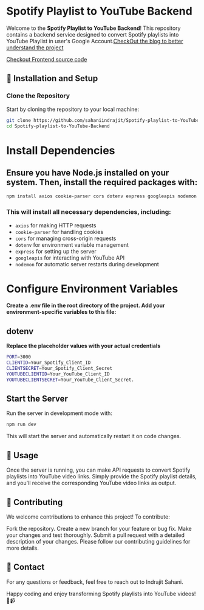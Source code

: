 
# Spotify Playlist to YouTube Backend

Welcome to the **Spotify Playlist to YouTube Backend**! This repository contains a backend service designed to convert Spotify playlists into YouTube Playlist in user's Google Account.[CheckOut the blog to better understand the project](https://sahaniindrajit.hashnode.dev/import-spotify-playlist-to-youtube-account-with-nodejs)

[Checkout Frontend source code](https://github.com/sahaniindrajit/Spotify-playlist-to-YouTube-Frontend)


## 🚀 Installation and Setup

### Clone the Repository

Start by cloning the repository to your local machine:

```bash
git clone https://github.com/sahaniindrajit/Spotify-playlist-to-YouTube-Backend.git
cd Spotify-playlist-to-YouTube-Backend
```
# Install Dependencies
## Ensure you have Node.js installed on your system. Then, install the required packages with:

```bash
npm install axios cookie-parser cors dotenv express googleapis nodemon
```
### This will install all necessary dependencies, including:
+ `axios` for making HTTP requests
+ `cookie-parser` for handling cookies
+ `cors` for managing cross-origin requests
+ `dotenv` for environment variable management
+ `express` for setting up the server
+ `googleapis` for interacting with YouTube API
+ `nodemon` for automatic server restarts during development
# Configure Environment Variables
**Create a .env file in the root directory of the project. Add your environment-specific variables to this file:**

## dotenv
**Replace the placeholder values with your actual credentials**
```bash
PORT=3000
CLIENTID=Your_Spotify_Client_ID
CLIENTSECRET=Your_Spotify_Client_Secret
YOUTUBECLIENTID=Your_YouTube_Client_ID
YOUTUBECLIENTSECRET=Your_YouTube_Client_Secret.
```

## Start the Server
Run the server in development mode with:
```bash
npm run dev
```
This will start the server and automatically restart it on code changes.

## 🎉 Usage
Once the server is running, you can make API requests to convert Spotify playlists into YouTube video links. Simply provide the Spotify playlist details, and you'll receive the corresponding YouTube video links as output.

## 🤝 Contributing
We welcome contributions to enhance this project! To contribute:

Fork the repository.
Create a new branch for your feature or bug fix.
Make your changes and test thoroughly.
Submit a pull request with a detailed description of your changes.
Please follow our contributing guidelines for more details.

## 💬 Contact
For any questions or feedback, feel free to reach out to Indrajit Sahani.

Happy coding and enjoy transforming Spotify playlists into YouTube videos! 🎵📹
